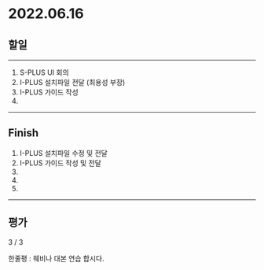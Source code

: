 # 2022.06.16

## 할일

------

1. S-PLUS UI 회의
2. I-PLUS 설치파일 전달 (최용성 부장)
3. I-PLUS 가이드 작성
4. 








------

## Finish

1. I-PLUS 설치파일 수정 및 전달
2. I-PLUS 가이드 작성 및 전달
3. 
4. 
5. 


------

## 평가

  3 / 3

한줄평 : 웨비나 대본 연습 합시다.